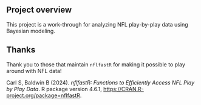 ## Project overview
This project is a work-through for analyzing NFL play-by-play data using Bayesian modeling.

## Thanks
Thank you to those that maintain `nflfastR` for making it possible to play around with NFL data!

Carl S, Baldwin B (2024). _nflfastR: Functions to Efficiently Access NFL Play by Play Data_. R
  package version 4.6.1, <https://CRAN.R-project.org/package=nflfastR>.
